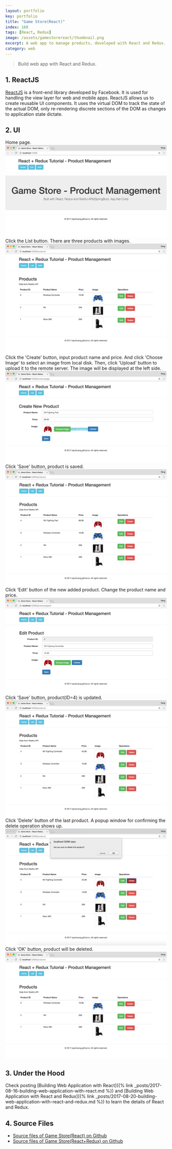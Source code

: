 ```yaml
---
layout: portfolio
key: portfolio
title: "Game Store(React)"
index: 160
tags: [React, Redux]
image: /assets/gamestorereact/thumbnail.png
excerpt: A web app to manage products, developed with React and Redux.
category: web
---
```


> Build web app with React and Redux.

## 1. ReactJS
[ReactJS](https://reactjs.org/) is a front-end library developed by Facebook. It is used for handling the view layer for web and mobile apps. ReactJS allows us to create reusable UI components. It uses the virtual DOM to track the state of the actual DOM, only re-rendering discrete sections of the DOM as changes to application state dictate.

## 2. UI
Home page.
![MIME Type](/public/pics/2017-08-20/homepage.png)
Click the List button. There are three products with images.
![MIME Type](/public/pics/2017-08-20/productlist.png)
Click the 'Create' button, input product name and price. And click 'Choose Image' to select an image from local disk. Then, click 'Upload' button to upload it to the remote server. The image will be displayed at the left side.
![MIME Type](/public/pics/2017-08-20/productadd.png)
Click 'Save' button, product is saved.
![MIME Type](/public/pics/2017-08-20/productlistafteradd.png)
Click 'Edit' button of the new added product. Change the product name and price.
![MIME Type](/public/pics/2017-08-20/productedit.png)
Click 'Save' button, product(ID=4) is updated.
![MIME Type](/public/pics/2017-08-20/productlistafteredit.png)
Click 'Delete' button of the last product. A popup window for confirming the delete operation shows up.
![MIME Type](/public/pics/2017-08-20/deleteconfirm.png)
Click 'OK' button, product will be deleted.
![MIME Type](/public/pics/2017-08-20/productlistafterdel.png)

## 3. Under the Hood
Check posting [Building Web Application with React]({% link _posts/2017-08-16-building-web-application-with-react.md %}) and [Building Web Application with React and Redux]({% link _posts/2017-08-20-building-web-application-with-react-and-redux.md %}) to learn the details of React and Redux.

## 4. Source Files
* [Source files of Game Store(React) on Github](https://github.com/jojozhuang/Tutorials/tree/master/GameStoreReact)
* [Source files of Game Store(React+Redux) on Github](https://github.com/jojozhuang/Tutorials/tree/master/GameStoreReactRedux)
